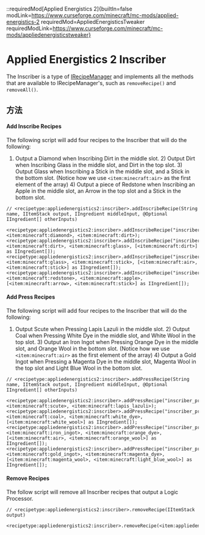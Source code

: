 ::requiredMod[Applied Energistics 2]{builtIn=false modLink=https://www.curseforge.com/minecraft/mc-mods/applied-energistics-2 requiredMod=AppliedEnergisticsTweaker requiredModLink=https://www.curseforge.com/minecraft/mc-mods/appliedenergisticstweaker}

# Applied Energistics 2 Inscriber

The Inscriber is a type of [IRecipeManager](/vanilla/api/managers/IRecipeManager) and implements all the methods that are available to IRecipeManager's, such as `removeRecipe()` and `removeAll()`.

## 方法

#### Add Inscribe Recipes

The following script will add four recipes to the Inscriber that will do the following:

1) Output a Diamond when Inscribing Dirt in the middle slot. 2) Output Dirt when Inscribing Glass in the middle slot, and Dirt in the top slot. 3) Output Glass when Inscribing a Stick in the middle slot, and a Stick in the bottom slot. (Notice how we use `<item:minecraft:air>` as the first element of the array) 4) Output a piece of Redstone when Inscribing an Apple in the middle slot, an Arrow in the top slot and a Stick in the bottom slot.

```zenscript
// <recipetype:appliedenergistics2:inscriber>.addInscribeRecipe(String name, IItemStack output, IIngredient middleInput, @Optional IIngredient[] otherInputs)

<recipetype:appliedenergistics2:inscriber>.addInscribeRecipe("inscriber_inscribe_test", <item:minecraft:diamond>, <item:minecraft:dirt>);
<recipetype:appliedenergistics2:inscriber>.addInscribeRecipe("inscriber_inscribe_test_top_input", <item:minecraft:dirt>, <item:minecraft:glass>, [<item:minecraft:dirt>] as IIngredient[]);
<recipetype:appliedenergistics2:inscriber>.addInscribeRecipe("inscriber_inscribe_test_bottom_input", <item:minecraft:glass>, <item:minecraft:stick>, [<item:minecraft:air>, <item:minecraft:stick>] as IIngredient[]);
<recipetype:appliedenergistics2:inscriber>.addInscribeRecipe("inscriber_inscribe_test_all_inputs", <item:minecraft:redstone>, <item:minecraft:apple>, [<item:minecraft:arrow>, <item:minecraft:stick>] as IIngredient[]);
```

#### Add Press Recipes

The following script will add four recipes to the Inscriber that will do the following:

1) Output Scute when Pressing Lapis Lazuli in the middle slot. 2) Output Coal when Pressing White Dye in the middle slot, and White Wool in the top slot. 3) Output an Iron Ingot when Pressing Orange Dye in the middle slot, and Orange Wool in the bottom slot. (Notice how we use `<item:minecraft:air>` as the first element of the array) 4) Output a Gold Ingot when Pressing a Magenta Dye in the middle slot, Magenta Wool in the top slot and Light Blue Wool in the bottom slot.

```zenscript
// <recipetype:appliedenergistics2:inscriber>.addPressRecipe(String name, IItemStack output, IIngredient middleInput, @Optional IIngredient[] otherInputs)

<recipetype:appliedenergistics2:inscriber>.addPressRecipe("inscriber_press_test", <item:minecraft:scute>, <item:minecraft:lapis_lazuli>);
<recipetype:appliedenergistics2:inscriber>.addPressRecipe("inscriber_press_test_top_input", <item:minecraft:coal>, <item:minecraft:white_dye>, [<item:minecraft:white_wool>] as IIngredient[]);
<recipetype:appliedenergistics2:inscriber>.addPressRecipe("inscriber_press_test_bottom_input", <item:minecraft:iron_ingot>, <item:minecraft:orange_dye>, [<item:minecraft:air>, <item:minecraft:orange_wool>] as IIngredient[]);
<recipetype:appliedenergistics2:inscriber>.addPressRecipe("inscriber_press_test_all_inputs", <item:minecraft:gold_ingot>, <item:minecraft:magenta_dye>, [<item:minecraft:magenta_wool>, <item:minecraft:light_blue_wool>] as IIngredient[]);
```

#### Remove Recipes

The follow script will remove all Inscriber recipes that output a Logic Processor.

```zenscript
// <recipetype:appliedenergistics2:inscriber>.removeRecipe(IItemStack output)

<recipetype:appliedenergistics2:inscriber>.removeRecipe(<item:appliedenergistics2:logic_processor>);
```